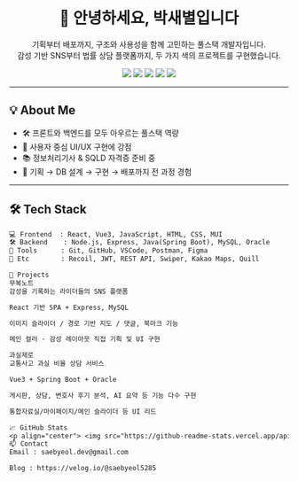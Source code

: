 <h1 align="center">👋 안녕하세요, 박새별입니다</h1>

<p align="center">
기획부터 배포까지, 구조와 사용성을 함께 고민하는 풀스택 개발자입니다.<br>
감성 기반 SNS부터 법률 상담 플랫폼까지, 두 가지 색의 프로젝트를 구현했습니다.
</p>

<p align="center">
  <img src="https://img.shields.io/badge/React-61DAFB?style=for-the-badge&logo=react&logoColor=black"/>
  <img src="https://img.shields.io/badge/Vue.js-4FC08D?style=for-the-badge&logo=vue.js&logoColor=white"/>
  <img src="https://img.shields.io/badge/SpringBoot-6DB33F?style=for-the-badge&logo=springboot&logoColor=white"/>
  <img src="https://img.shields.io/badge/Node.js-339933?style=for-the-badge&logo=node.js&logoColor=white"/>
  <img src="https://img.shields.io/badge/MySQL-4479A1?style=for-the-badge&logo=mysql&logoColor=white"/>
</p>

---

## 💡 About Me

- 🛠 프론트와 백엔드를 모두 아우르는 풀스택 역량
- 🎨 사용자 중심 UI/UX 구현에 강점
- 📚 정보처리기사 & SQLD 자격증 준비 중
- 🧩 기획 → DB 설계 → 구현 → 배포까지 전 과정 경험

---

## 🛠 Tech Stack

```txt
💻 Frontend  : React, Vue3, JavaScript, HTML, CSS, MUI  
🛠 Backend    : Node.js, Express, Java(Spring Boot), MySQL, Oracle  
🧰 Tools      : Git, GitHub, VSCode, Postman, Figma  
🔐 Etc        : Recoil, JWT, REST API, Swiper, Kakao Maps, Quill

📌 Projects
무복노트
감성을 기록하는 라이더들의 SNS 플랫폼

React 기반 SPA + Express, MySQL

이미지 슬라이더 / 경로 기반 지도 / 댓글, 북마크 기능

메인 컬러 · 감성 레이아웃 직접 기획 및 UI 구현

과실제로
교통사고 과실 비율 상담 서비스

Vue3 + Spring Boot + Oracle

게시판, 상담, 변호사 후기 분석, AI 요약 등 기능 다수 구현

통합자료실/마이페이지/메인 슬라이더 등 UI 리드

📈 GitHub Stats
<p align="center"> <img src="https://github-readme-stats.vercel.app/api?username=SaeByeol5285&show_icons=true&theme=default"/> <img src="https://github-readme-stats.vercel.app/api/top-langs/?username=SaeByeol5285&layout=compact"/> </p>
📫 Contact
Email : saebyeol.dev@gmail.com

Blog : https://velog.io/@saebyeol5285
